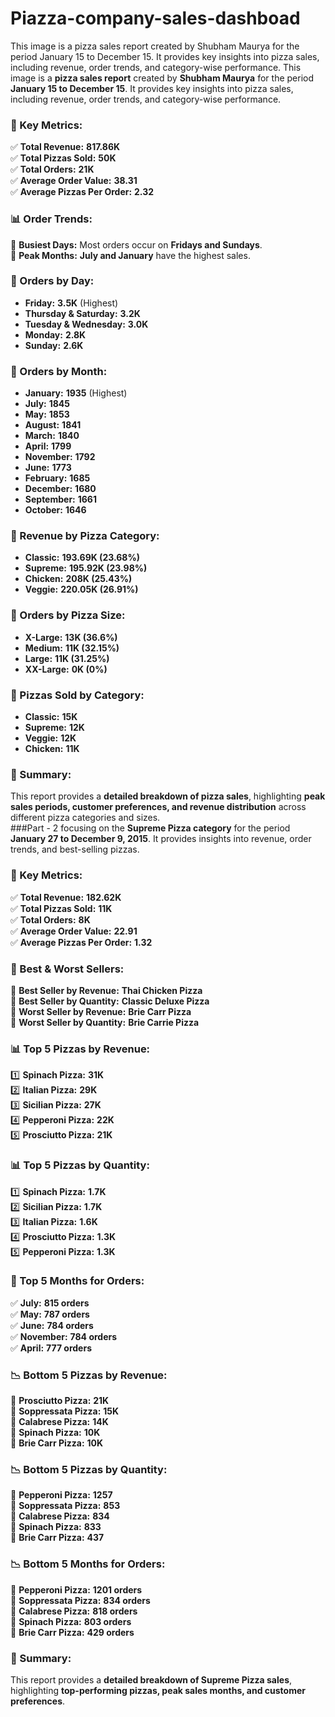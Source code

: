 # Piazza-company-sales-dashboad
This image is a pizza sales report created by Shubham Maurya for the period January 15 to December 15. It provides key insights into pizza sales, including revenue, order trends, and category-wise performance.
This image is a **pizza sales report** created by **Shubham Maurya** for the period **January 15 to December 15**. It provides key insights into pizza sales, including revenue, order trends, and category-wise performance.  

### **🔹 Key Metrics:**  
✅ **Total Revenue:** **817.86K**  
✅ **Total Pizzas Sold:** **50K**  
✅ **Total Orders:** **21K**  
✅ **Average Order Value:** **38.31**  
✅ **Average Pizzas Per Order:** **2.32**  

### **📊 Order Trends:**  
🔹 **Busiest Days:** Most orders occur on **Fridays and Sundays**.  
🔹 **Peak Months:** **July and January** have the highest sales.  

### **📅 Orders by Day:**  
- **Friday:** **3.5K** (Highest)  
- **Thursday & Saturday:** **3.2K**  
- **Tuesday & Wednesday:** **3.0K**  
- **Monday:** **2.8K**  
- **Sunday:** **2.6K**  

### **📆 Orders by Month:**  
- **January:** **1935** (Highest)  
- **July:** **1845**  
- **May:** **1853**  
- **August:** **1841**  
- **March:** **1840**  
- **April:** **1799**  
- **November:** **1792**  
- **June:** **1773**  
- **February:** **1685**  
- **December:** **1680**  
- **September:** **1661**  
- **October:** **1646**  

### **🍕 Revenue by Pizza Category:**  
- **Classic:** **193.69K (23.68%)**  
- **Supreme:** **195.92K (23.98%)**  
- **Chicken:** **208K (25.43%)**  
- **Veggie:** **220.05K (26.91%)**  

### **🍕 Orders by Pizza Size:**  
- **X-Large:** **13K (36.6%)**  
- **Medium:** **11K (32.15%)**  
- **Large:** **11K (31.25%)**  
- **XX-Large:** **0K (0%)**  

### **🍕 Pizzas Sold by Category:**  
- **Classic:** **15K**  
- **Supreme:** **12K**  
- **Veggie:** **12K**  
- **Chicken:** **11K**  

### **📌 Summary:**  
This report provides a **detailed breakdown of pizza sales**, highlighting **peak sales periods, customer preferences, and revenue distribution** across different pizza categories and sizes.  
###Part - 2
focusing on the **Supreme Pizza category** for the period **January 27 to December 9, 2015**. It provides insights into revenue, order trends, and best-selling pizzas.  

### **🔹 Key Metrics:**  
✅ **Total Revenue:** **182.62K**  
✅ **Total Pizzas Sold:** **11K**  
✅ **Total Orders:** **8K**  
✅ **Average Order Value:** **22.91**  
✅ **Average Pizzas Per Order:** **1.32**  

### **🍕 Best & Worst Sellers:**  
🔹 **Best Seller by Revenue:** **Thai Chicken Pizza**  
🔹 **Best Seller by Quantity:** **Classic Deluxe Pizza**  
🔹 **Worst Seller by Revenue:** **Brie Carr Pizza**  
🔹 **Worst Seller by Quantity:** **Brie Carrie Pizza**  

### **📊 Top 5 Pizzas by Revenue:**  
1️⃣ **Spinach Pizza:** **31K**  
2️⃣ **Italian Pizza:** **29K**  
3️⃣ **Sicilian Pizza:** **27K**  
4️⃣ **Pepperoni Pizza:** **22K**  
5️⃣ **Prosciutto Pizza:** **21K**  

### **📊 Top 5 Pizzas by Quantity:**  
1️⃣ **Spinach Pizza:** **1.7K**  
2️⃣ **Sicilian Pizza:** **1.7K**  
3️⃣ **Italian Pizza:** **1.6K**  
4️⃣ **Prosciutto Pizza:** **1.3K**  
5️⃣ **Pepperoni Pizza:** **1.3K**  

### **📅 Top 5 Months for Orders:**  
✅ **July:** **815 orders**  
✅ **May:** **787 orders**  
✅ **June:** **784 orders**  
✅ **November:** **784 orders**  
✅ **April:** **777 orders**  

### **📉 Bottom 5 Pizzas by Revenue:**  
🔹 **Prosciutto Pizza:** **21K**  
🔹 **Soppressata Pizza:** **15K**  
🔹 **Calabrese Pizza:** **14K**  
🔹 **Spinach Pizza:** **10K**  
🔹 **Brie Carr Pizza:** **10K**  

### **📉 Bottom 5 Pizzas by Quantity:**  
🔹 **Pepperoni Pizza:** **1257**  
🔹 **Soppressata Pizza:** **853**  
🔹 **Calabrese Pizza:** **834**  
🔹 **Spinach Pizza:** **833**  
🔹 **Brie Carr Pizza:** **437**  

### **📉 Bottom 5 Months for Orders:**  
🔹 **Pepperoni Pizza:** **1201 orders**  
🔹 **Soppressata Pizza:** **834 orders**  
🔹 **Calabrese Pizza:** **818 orders**  
🔹 **Spinach Pizza:** **803 orders**  
🔹 **Brie Carr Pizza:** **429 orders**  

### **📌 Summary:**  
This report provides a **detailed breakdown of Supreme Pizza sales**, highlighting **top-performing pizzas, peak sales months, and customer preferences**.  


